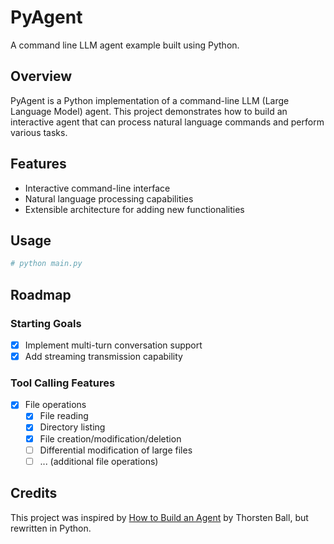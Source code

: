 # PyAgent

A command line LLM agent example built using Python.

## Overview

PyAgent is a Python implementation of a command-line LLM (Large Language Model) agent. This project demonstrates how to build an interactive agent that can process natural language commands and perform various tasks.

## Features

- Interactive command-line interface
- Natural language processing capabilities
- Extensible architecture for adding new functionalities

## Usage

```bash
# python main.py
```

## Roadmap

### Starting Goals

- [x] Implement multi-turn conversation support
- [x] Add streaming transmission capability

### Tool Calling Features

- [x] File operations
  - [x] File reading
  - [x] Directory listing
  - [x] File creation/modification/deletion
  - [ ] Differential modification of large files
  - [ ] ... (additional file operations)

## Credits

This project was inspired by [How to Build an Agent](https://ampcode.com/how-to-build-an-agent) by Thorsten Ball, but rewritten in Python.
